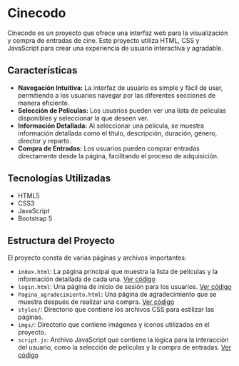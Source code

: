 # Cinecodo

Cinecodo es un proyecto que ofrece una interfaz web para la visualización y compra de entradas de cine. Este proyecto utiliza HTML, CSS y JavaScript para crear una experiencia de usuario interactiva y agradable.

## Características

- **Navegación Intuitiva:** La interfaz de usuario es simple y fácil de usar, permitiendo a los usuarios navegar por las diferentes secciones de manera eficiente.
- **Selección de Películas:** Los usuarios pueden ver una lista de películas disponibles y seleccionar la que deseen ver.
- **Información Detallada:** Al seleccionar una película, se muestra información detallada como el título, descripción, duración, género, director y reparto.
- **Compra de Entradas:** Los usuarios pueden comprar entradas directamente desde la página, facilitando el proceso de adquisición.

## Tecnologías Utilizadas

- HTML5
- CSS3
- JavaScript
- Bootstrap 5

## Estructura del Proyecto

El proyecto consta de varias páginas y archivos importantes:

- `index.html`: La página principal que muestra la lista de películas y la información detallada de cada una. [Ver código](https://github.com/clarosabel2/cinecodo/tree/main/index.html)
- `login.html`: Una página de inicio de sesión para los usuarios. [Ver código](https://github.com/clarosabel2/cinecodo/tree/main/login.html)
- `Pagina_agradecimiento.html`: Una página de agradecimiento que se muestra después de realizar una compra. [Ver código](https://github.com/clarosabel2/cinecodo/tree/main/Pagina_agradecimiento.html)
- `styles/`: Directorio que contiene los archivos CSS para estilizar las páginas.
- `imgs/`: Directorio que contiene imágenes y iconos utilizados en el proyecto.
- `script.js`: Archivo JavaScript que contiene la lógica para la interacción del usuario, como la selección de películas y la compra de entradas. [Ver código](https://github.com/clarosabel2/cinecodo/tree/main/script.js)
